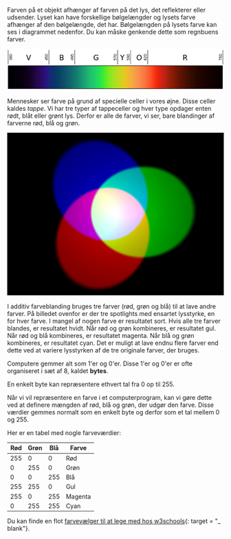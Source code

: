 Farven på et objekt afhænger af farven på det lys, det reflekterer eller udsender. Lyset kan have forskellige bølgelængder og lysets farve afhænger af den bølgelængde, det har. Bølgelængden på lysets farve kan ses i diagrammet nedenfor. Du kan måske genkende dette som regnbuens farver.

![Synligt spektrum](images/linear-visible-spectrum.png)

Mennesker ser farve på grund af specielle celler i vores øjne. Disse celler kaldes *tappe*. Vi har tre typer af tappeceller og hver type opdager enten rødt, blåt eller grønt lys. Derfor er alle de farver, vi ser, bare blandinger af farverne rød, blå og grøn.

![Additiv farveblanding](images/additive-colour-mixing.png)

I additiv farveblanding bruges tre farver (rød, grøn og blå) til at lave andre farver. På billedet ovenfor er der tre spotlights med ensartet lysstyrke, en for hver farve. I mangel af nogen farve er resultatet sort. Hvis alle tre farver blandes, er resultatet hvidt. Når rød og grøn kombineres, er resultatet gul. Når rød og blå kombineres, er resultatet magenta. Når blå og grøn kombineres, er resultatet cyan. Det er muligt at lave endnu flere farver end dette ved at variere lysstyrken af ​​de tre originale farver, der bruges.

Computere gemmer alt som 1'er og 0'er. Disse 1'er og 0'er er ofte organiseret i sæt af 8, kaldet **bytes**.

En enkelt byte kan repræsentere ethvert tal fra 0 op til 255.

Når vi vil repræsentere en farve i et computerprogram, kan vi gøre dette ved at definere mængden af rød, blå og grøn, der udgør den farve. Disse værdier gemmes normalt som en enkelt byte og derfor som et tal mellem 0 og 255.

Her er en tabel med nogle farveværdier:

| Rød | Grøn | Blå | Farve   |
| --- | ---- | --- | ------- |
| 255 | 0    | 0   | Rød     |
| 0   | 255  | 0   | Grøn    |
| 0   | 0    | 255 | Blå     |
| 255 | 255  | 0   | Gul     |
| 255 | 0    | 255 | Magenta |
| 0   | 255  | 255 | Cyan    |

Du kan finde en flot [farvevælger til at lege med hos w3schools](https://www.w3schools.com/colors/colors_rgb.asp){: target = "_ blank"}.
